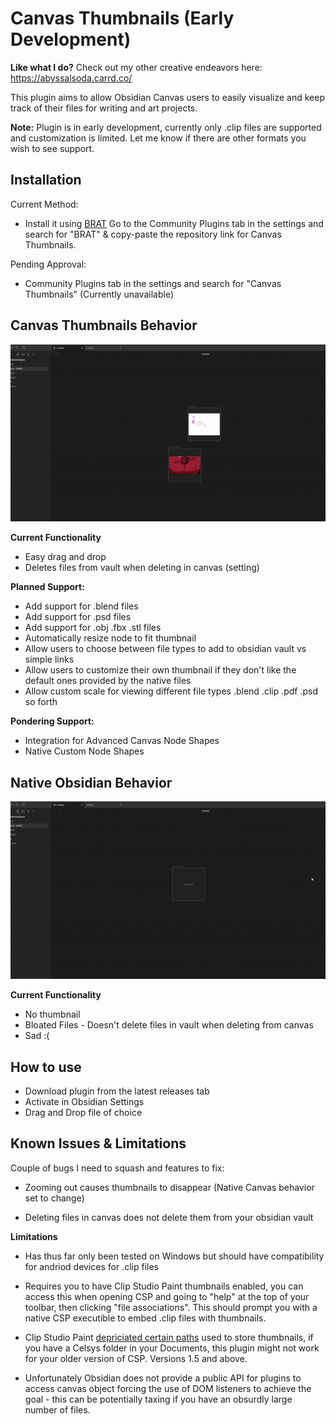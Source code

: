 # Canvas Thumbnails (Early Development)

**Like what I do?** Check out my other creative endeavors here: https://abyssalsoda.carrd.co/

This plugin aims to allow Obsidian Canvas users to easily visualize and keep track of their files for writing and art projects. 

**Note:** Plugin is in early development, currently only .clip files are supported and customization is limited. Let me know if there are other formats you wish to see support.

## Installation

Current Method:
- Install it using [BRAT](https://github.com/TfTHacker/obsidian42-brat) Go to the Community Plugins tab in the settings and search for "BRAT" & copy-paste the repository link for Canvas Thumbnails.

Pending Approval:
- Community Plugins tab in the settings and search for "Canvas Thumbnails" (Currently unavailable) 


## Canvas Thumbnails Behavior

![](https://github.com/AbyssalSoda/Canvas-File-Thumbnails/blob/master/CT.gif)

**Current Functionality**
- Easy drag and drop
- Deletes files from vault when deleting in canvas (setting)

**Planned Support:** 
- Add support for .blend files
- Add support for .psd files
- Add support for .obj .fbx .stl files
- Automatically resize node to fit thumbnail
- Allow users to choose between file types to add to obsidian vault vs simple links
- Allow users to customize their own thumbnail if they don't like the default ones provided by the native files
- Allow custom scale for viewing different file types .blend .clip .pdf .psd so forth

**Pondering Support:** 
- Integration for Advanced Canvas Node Shapes
- Native Custom Node Shapes

## Native Obsidian Behavior

![](https://github.com/AbyssalSoda/Canvas-File-Thumbnails/blob/master/NCT.gif)

**Current Functionality**
- No thumbnail
- Bloated Files - Doesn't delete files in vault when deleting from canvas
- Sad :(


## How to use

- Download plugin from the latest releases tab
- Activate in Obsidian Settings
- Drag and Drop file of choice


## Known Issues & Limitations

Couple of bugs I need to squash and features to fix:

- Zooming out causes thumbnails to disappear (Native Canvas behavior set to change)
  
- Deleting files in canvas does not delete them from your obsidian vault

**Limitations**

- Has thus far only been tested on Windows but should have compatibility for andriod devices for .clip files

- Requires you to have Clip Studio Paint thumbnails enabled, you can access this when opening CSP and going to "help" at the top of your toolbar, then clicking "file associations". This should prompt you with a native CSP executible to embed .clip files with thumbnails.

-  Clip Studio Paint [depriciated certain paths](https://www.reddit.com/r/ClipStudio/comments/v743p5/no_celsys_folder_in_documents/) used to store thumbnails, if you have a Celsys folder in your Documents, this plugin might not work for your older version of CSP. Versions 1.5 and above.
  
- Unfortunately Obsidian does not provide a public API for plugins to access canvas object forcing the use of DOM listeners to achieve the goal - this can be potentially taxing if you have an obsurdly large number of files.
